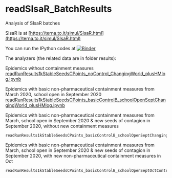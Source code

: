 # readSIsaR_BatchResults
Analysis of SIsaR batches

SIsaR is at [https://terna.to.it/simul/SIsaR.html](https://terna.to.it/simul/SIsaR.html)

You can run the IPython codes at [![Binder](https://mybinder.org/badge_logo.svg)](https://mybinder.org/v2/gh/terna/readSIsaR_BatchResults/master)

The analyzers (the related data are in folder results):

Epidemics without containment measures
[readRunResults1kStableSeedsCPoints_noControl_ChangingWorld_plusHMlog.ipynb](https://github.com/terna/readSIsaR_BatchResults/blob/master/readRunResults1kStableSeedsCPoints_noControl_ChangingWorld_plusHMlog.ipynb)

Epidemics with basic non-pharmaceutical containment measures from March 2020, school open in September 2020
[readRunResults1kStableSeedsCPoints_basicControlB_schoolOpenSeptChangingWorld_plusHMlog.ipynb](https://github.com/terna/readSIsaR_BatchResults/blob/master/readRunResults1kStableSeedsCPoints_basicControlB_schoolOpenSeptChangingWorld_plusHMlog.ipynb)

Epidemics with basic non-pharmaceutical containment measures from March, school open in September 2020 & new seeds of contagion in September 2020, without new containment measures

    readRunResults1kStableSeedsCPoints_basicControlB_schoolOpenSeptChangingWorldNewStart_plusHMlog.ipynb

Epidemics with basic non-pharmaceutical containment measures from March, school open in September 2020 & new seeds of contagion in September 2020, with new non-pharmaceutical  containment measures in Oct

    readRunResults1kStableSeedsCPoints_basicControlB_schoolOpenSeptOctControlChangingWorldNewStart_plusHMlog.ipynb
